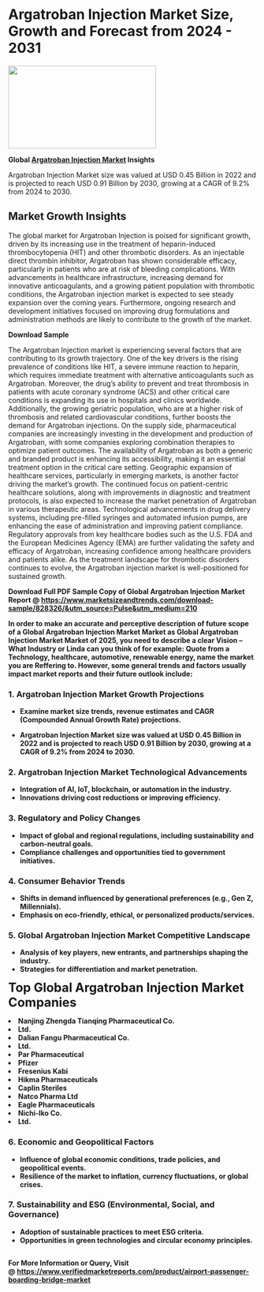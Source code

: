 <H1>Argatroban Injection Market Size, Growth and Forecast from 2024 - 2031</H1><img class="aligncenter size-medium wp-image-584254" src="https://thirdeyenews.in/wp-content/uploads/2024/09/Global-Market-Research-300x168.jpeg" alt="" width="300" height="168" /><p><strong>Global&nbsp;<a href="https://www.marketsizeandtrends.com/download-sample/828326/&amp;utm_source=Pulse&amp;utm_medium=210">Argatroban Injection Market</a> Insights</strong></p><p>Argatroban Injection Market size was valued at USD 0.45 Billion in 2022 and is projected to reach USD 0.91 Billion by 2030, growing at a CAGR of 9.2% from 2024 to 2030.</p><p><h2>Market Growth Insights</h2> <p>The global market for Argatroban Injection is poised for significant growth, driven by its increasing use in the treatment of heparin-induced thrombocytopenia (HIT) and other thrombotic disorders. As an injectable direct thrombin inhibitor, Argatroban has shown considerable efficacy, particularly in patients who are at risk of bleeding complications. With advancements in healthcare infrastructure, increasing demand for innovative anticoagulants, and a growing patient population with thrombotic conditions, the Argatroban injection market is expected to see steady expansion over the coming years. Furthermore, ongoing research and development initiatives focused on improving drug formulations and administration methods are likely to contribute to the growth of the market.</p> <p><strong>Download Sample</strong></p> <p>The Argatroban Injection market is experiencing several factors that are contributing to its growth trajectory. One of the key drivers is the rising prevalence of conditions like HIT, a severe immune reaction to heparin, which requires immediate treatment with alternative anticoagulants such as Argatroban. Moreover, the drug’s ability to prevent and treat thrombosis in patients with acute coronary syndrome (ACS) and other critical care conditions is expanding its use in hospitals and clinics worldwide. Additionally, the growing geriatric population, who are at a higher risk of thrombosis and related cardiovascular conditions, further boosts the demand for Argatroban injections. On the supply side, pharmaceutical companies are increasingly investing in the development and production of Argatroban, with some companies exploring combination therapies to optimize patient outcomes. The availability of Argatroban as both a generic and branded product is enhancing its accessibility, making it an essential treatment option in the critical care setting. Geographic expansion of healthcare services, particularly in emerging markets, is another factor driving the market’s growth. The continued focus on patient-centric healthcare solutions, along with improvements in diagnostic and treatment protocols, is also expected to increase the market penetration of Argatroban in various therapeutic areas. Technological advancements in drug delivery systems, including pre-filled syringes and automated infusion pumps, are enhancing the ease of administration and improving patient compliance. Regulatory approvals from key healthcare bodies such as the U.S. FDA and the European Medicines Agency (EMA) are further validating the safety and efficacy of Argatroban, increasing confidence among healthcare providers and patients alike. As the treatment landscape for thrombotic disorders continues to evolve, the Argatroban injection market is well-positioned for sustained growth.</p> <p><strong></p><p><span class=""><strong>Download Full PDF Sample Copy of Global Argatroban Injection Market Report</strong> @ <a href="https://www.marketsizeandtrends.com/download-sample/828326/&amp;utm_source=Pulse&amp;utm_medium=210" target="_blank">https://www.marketsizeandtrends.com/download-sample/828326/&amp;utm_source=Pulse&amp;utm_medium=210</a></span></p><p>In order to make an accurate and perceptive description of future scope of a Global&nbsp;Argatroban Injection Market Market as Global&nbsp;Argatroban Injection Market Market of 2025, you need to describe a clear Vision &ndash; What Industry or Linda can you think of for example: Quote from a Technology, healthcare, automotive, renewable energy, name the market you are Reffering to. However, some general trends and factors usually impact market reports and their future outlook include:</p><h3>1.&nbsp;<strong>Argatroban Injection Market Growth Projections</strong></h3><ul><li>Examine market size trends, revenue estimates and CAGR (Compounded Annual Growth Rate) projections.</li><li><p>Argatroban Injection Market size was valued at USD 0.45 Billion in 2022 and is projected to reach USD 0.91 Billion by 2030, growing at a CAGR of 9.2% from 2024 to 2030.</p></li></ul><h3>2.&nbsp;<strong>Argatroban Injection Market Technological Advancements</strong></h3><ul><li>Integration of AI, IoT, blockchain, or automation in the industry.</li><li>Innovations driving cost reductions or improving efficiency.</li></ul><h3>3.&nbsp;<strong>Regulatory and Policy Changes</strong></h3><ul><li>Impact of global and regional regulations, including sustainability and carbon-neutral goals.</li><li>Compliance challenges and opportunities tied to government initiatives.</li></ul><h3>4.&nbsp;<strong>Consumer Behavior Trends</strong></h3><ul><li>Shifts in demand influenced by generational preferences (e.g., Gen Z, Millennials).</li><li>Emphasis on eco-friendly, ethical, or personalized products/services.</li></ul><h3>5.&nbsp;<strong>Global Argatroban Injection Market Competitive Landscape</strong></h3><ul><li>Analysis of key players, new entrants, and partnerships shaping the industry.</li><li>Strategies for differentiation and market penetration.</li></ul><p data-pm-slice="1 1 []"><span style="color: inherit; font-family: inherit; font-size: 25px;">Top Global Argatroban Injection Market Companies</span></p><div class="" data-test-id=""><p><li>Nanjing Zhengda Tianqing Pharmaceutical Co.</li><li> Ltd.</li><li> Dalian Fangu Pharmaceutical Co.</li><li> Ltd.</li><li> Par Pharmaceutical</li><li> Pfizer</li><li> Fresenius Kabi</li><li> Hikma Pharmaceuticals</li><li> Caplin Steriles</li><li> Natco Pharma Ltd</li><li> Eagle Pharmaceuticals</li><li> Nichi-Iko Co.</li><li> Ltd.</li></p></div><h3>6.&nbsp;<strong>Economic and Geopolitical Factors</strong></h3><ul><li>Influence of global economic conditions, trade policies, and geopolitical events.</li><li>Resilience of the market to inflation, currency fluctuations, or global crises.</li></ul><h3>7.&nbsp;<strong>Sustainability and ESG (Environmental, Social, and Governance)</strong></h3><ul><li>Adoption of sustainable practices to meet ESG criteria.</li><li>Opportunities in green technologies and circular economy principles.</li></ul><h2><strong style="font-size: 14px;">For More Information or Query, Visit @&nbsp;</strong><a style="background-color: #ffffff; font-size: 14px;" href="https://www.marketsizeandtrends.com/report/argatroban-injection-market/" target="_blank">https://www.verifiedmarketreports.com/product/airport-passenger-boarding-bridge-market</a></h2>
